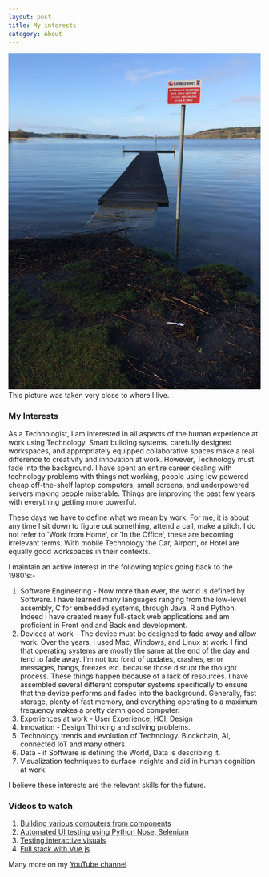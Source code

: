 ```yaml
---
layout: post
title: My interests
category: About
---
```


![Favorite Picture](/images/fav)
This picture was taken very close to where I live.

### My Interests
As a Technologist, I am interested in all aspects of the human experience at work using Technology. Smart building systems, carefully designed workspaces, and appropriately equipped collaborative spaces make a real difference to creativity and innovation at work. However, Technology must fade into the background.  I have spent an entire career dealing with technology problems with things not working, people using low powered cheap off-the-shelf laptop computers, small screens,  and underpowered servers making people miserable. Things are improving the past few years with everything getting more powerful.

These days we have to define what we mean by work.  For me, it is about any time I sit down to figure out something, attend a call,  make a pitch.  I do not refer to 'Work from Home', or 'In the Office', these are becoming irrelevant terms.  With mobile Technology the Car, Airport,  or Hotel are equally good workspaces in their contexts.

I maintain an active interest in the following topics going back to the 1980's:-

1. Software Engineering - Now more than ever, the world is defined by Software. I have learned many languages ranging from the low-level assembly, C for embedded systems,  through Java,  R and Python.  Indeed I have created many full-stack web applications and am proficient in Front end and Back end development.
2. Devices at work - The device must be designed to fade away and allow work. Over the years, I used Mac, Windows, and Linux at work.  I find that operating systems are mostly the same at the end of the day and tend to fade away. I'm not too fond of updates, crashes,  error messages, hangs, freezes etc.  because those disrupt the thought process.  These things happen because of a lack of resources.  I have assembled several different computer systems specifically to ensure that the device performs and fades into the background.  Generally, fast storage, plenty of fast memory, and everything operating to a maximum frequency makes a pretty damn good computer.
3. Experiences at work - User Experience,  HCI,  Design
4. Innovation - Design Thinking and solving problems.
5. Technology trends and evolution of Technology. Blockchain, AI,  connected IoT and many others.
6. Data - if Software is defining the World,  Data is describing it.
7. Visualization techniques to surface insights and aid in human cognition at work.

I believe these interests are the relevant skills for the future.

### Videos to watch
1. [Building various computers from components](https://youtu.be/YcTcbDuCWV4)
2. [Automated UI testing using Python Nose, Selenium](https://youtu.be/wrpbgm8pGK0)
3. [Testing interactive visuals](https://youtu.be/vN6BAFtDQIA)
4. [Full stack with Vue.js](https://youtu.be/OBOX9RTXV9M)

Many more on my [YouTube channel](https://www.youtube.com/channel/UCjKfduR7k-TQI0MJl209k2A)






